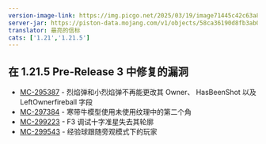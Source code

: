 ```yaml
---
version-image-link: https://img.picgo.net/2025/03/19/image71445c42c63a8d58.png
server-jar: https://piston-data.mojang.com/v1/objects/58ca36190d8fb3ab0b6af0fc4fa9b3604a463eac/server.jar
translator: 最亮的信标
cats: ['1.21','1.21.5']
---
```

## 在 1.21.5 Pre-Release 3 中修复的漏洞
* [MC-295387](https://bugs.mojang.com/browse/MC-295387) - 烈焰弹和小烈焰弹不再能更改其 Owner、 HasBeenShot 以及 LeftOwnerfireball 字段
* [MC-297384](https://bugs.mojang.com/browse/MC-297384) - 寒带牛模型使用未使用纹理中的第二个角
* [MC-299223](https://bugs.mojang.com/browse/MC-299223) - F3 调试十字准星失去其轮廓
* [MC-299543](https://bugs.mojang.com/browse/MC-299543) - 经验球跟随旁观模式下的玩家
